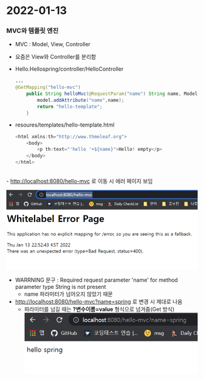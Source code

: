 # 2022-01-13

### MVC와 템플릿 엔진

- MVC : Model, View, Controller
- 요즘은 View와 Controller를 분리함

- Hello.Hellospring/controller/HelloController
    
    ```java
    ...
    @GetMapping("hello-mvc")
        public String helloMvc(@RequestParam("name") String name, Model model){
            model.addAttribute("name",name);
            return "hello-template";
        }
    ```
    

- resoures/templates/hello-template.html
    
    ```java
    <html xmlns:th="http://www.thmeleaf.org">
        <body>
            <p th:text="'hello '+${name}">Hello! empty</p>
        </body>
    </html>
    ```
    

<br>- [http://localhost:8080/hello-mvc](http://localhost:8080/hello-mvc) 로 이동 시 에러 페이지 보임

![Untitled](/img/hello-mvcError.png)

- WARRNING 문구 : Required request parameter 'name' for method parameter type String is not present
    - name 파라미터가 넘어오지 않았기 때문
- [http://localhost:8080/hello-mvc?name=spring](http://localhost:8080/hello-mvc?name=spring) 로 변경 시 제대로 나옴
    - 파라미터를 넘길 때는 **?변수이름=value** 형식으로 넘겨줌(Get 방식)<br>
    ![Untitled](/img/hello-mvc.png)
